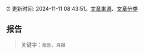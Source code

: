 :alarm_clock: 更新时间: 2024-11-11 08:43:51。[文章来源](/README.md)、[文章分类](/TAGS.md)

## 报告


> 关键字：`报告`、`月报`



